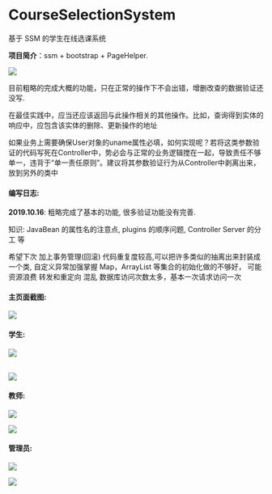 # CourseSelectionSystem
基于 SSM 的学生在线选课系统 

<b>项目简介</b>：ssm + bootstrap + PageHelper. 


<a href="https://sm.ms/image/menHsCYM8DIhNUG" target="_blank"><img src="https://i.loli.net/2019/10/16/menHsCYM8DIhNUG.png" ></a>
<br>

目前粗略的完成大概的功能，只在正常的操作下不会出错，增删改查的数据验证还没写.


在最佳实践中，应当还应该返回与此操作相关的其他操作。比如，查询得到实体的响应中，应包含该实体的删除、更新操作的地址

如果业务上需要确保User对象的uname属性必填，如何实现呢？若将这类参数验证的代码写死在Controller中，势必会与正常的业务逻辑搅在一起，导致责任不够单一，违背于“单一责任原则”。建议将其参数验证行为从Controller中剥离出来，放到另外的类中


<h4>编写日志:</h4>

<b>2019.10.16</b>:  粗略完成了基本的功能, 很多验证功能没有完善.  

知识: JavaBean 的属性名的注意点, plugins 的顺序问题, Controller Server 的分工 等


希望下次 加上事务管理(回滚) 代码重复度较高,可以把许多类似的抽离出来封装成一个类, 自定义异常加强掌握
Map，ArrayList 等集合的初始化做的不够好， 可能资源浪费
转发和重定向 混乱
数据库访问次数太多，基本一次请求访问一次



<h4>主页面截图:</h4>
<a href="#" target="_blank"><img src="https://i.loli.net/2019/10/16/vj7APImyB9ewUOh.jpg" ></a>

<br>

<h4>学生:</h4>

<a href="#" target="_blank"><img src="https://i.loli.net/2019/10/16/YG9qNe7XlA3n6Ms.png" ></a>

<br>
<a href="#" target="_blank"><img src="https://i.loli.net/2019/10/16/SXPMpFNKex6URg8.png" ></a>

<br>

<h4>教师:</h4>

<a href="#" target="_blank"><img src="https://i.loli.net/2019/10/16/zWvkEUHIomK46Re.png" ></a>
<br>

<a href="#" target="_blank"><img src="https://i.loli.net/2019/10/16/grwB53G2XaSocFy.png" ></a>
<br>

<h4>管理员:</h4>

<a href="#" target="_blank"><img src="https://i.loli.net/2019/10/16/AapWPkCmvx8LeSu.png" ></a>
<br>

<a href="#" target="_blank"><img src="https://i.loli.net/2019/10/16/3SkaMb9hfjEvr1y.png" ></a>
<br>
